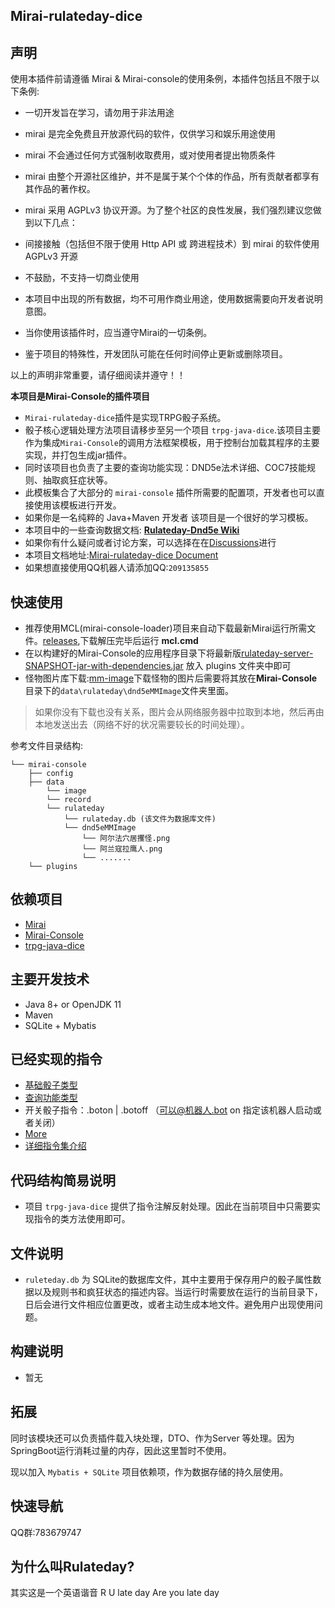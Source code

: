 ## Mirai-rulateday-dice ##

## 声明
使用本插件前请遵循 Mirai & Mirai-console的使用条例，本插件包括且不限于以下条例:
* 一切开发旨在学习，请勿用于非法用途
* mirai 是完全免费且开放源代码的软件，仅供学习和娱乐用途使用
* mirai 不会通过任何方式强制收取费用，或对使用者提出物质条件
* mirai 由整个开源社区维护，并不是属于某个个体的作品，所有贡献者都享有其作品的著作权。
* mirai 采用 AGPLv3 协议开源。为了整个社区的良性发展，我们强烈建议您做到以下几点：
* 间接接触（包括但不限于使用 Http API 或 跨进程技术）到 mirai 的软件使用 AGPLv3 开源
* 不鼓励，不支持一切商业使用

* 本项目中出现的所有数据，均不可用作商业用途，使用数据需要向开发者说明意图。
* 当你使用该插件时，应当遵守Mirai的一切条例。
* 鉴于项目的特殊性，开发团队可能在任何时间停止更新或删除项目。

以上的声明非常重要，请仔细阅读并遵守！！


**本项目是Mirai-Console的插件项目**
* `Mirai-rulateday-dice`插件是实现TRPG骰子系统。
* 骰子核心逻辑处理方法项目请移步至另一个项目 `trpg-java-dice`.该项目主要作为集成`Mirai-Console`的调用方法框架模板，用于控制台加载其程序的主要实现，并打包生成jar插件。
* 同时该项目也负责了主要的查询功能实现：DND5e法术详细、COC7技能规则、抽取疯狂症状等。
* 此模板集合了大部分的 `mirai-console` 插件所需要的配置项，开发者也可以直接使用该模板进行开发。
* 如果你是一名纯粹的 Java+Maven 开发者 该项目是一个很好的学习模板。
* 本项目中的一些查询数据文档: **[Rulateday-Dnd5e Wiki](https://keith404.gitee.io/rulateday-dnd5e-wiki/#/)**
* 如果你有什么疑问或者讨论方案，可以选择在在[Discussions](https://github.com/Eiriksgata/mirai-rulateday-dice/discussions)进行
* 本项目文档地址:[Mirai-rulateday-dice Document](https://keith404.gitee.io/mirai-rulateday-dice/#/)
* 如果想直接使用QQ机器人请添加QQ:`209135855`

## 快速使用
* 推荐使用MCL(mirai-console-loader)项目来自动下载最新Mirai运行所需文件。[releases](https://github.com/iTXTech/mirai-console-loader/releases),下载解压完毕后运行 **mcl.cmd**
* 在以构建好的Mirai-Console的应用程序目录下将最新版[rulateday-server-SNAPSHOT-jar-with-dependencies.jar](https://github.com/Eiriksgata/mirai-rulateday-dice/releases) 放入 plugins 文件夹中即可
* 怪物图片库下载:[mm-image](https://github.com/Eiriksgata/rulateday-dnd5e-wiki/tree/master/docs/mm-image)下载怪物的图片后需要将其放在**Mirai-Console**目录下的`data\rulateday\dnd5eMMImage`文件夹里面。
> 如果你没有下载也没有关系，图片会从网络服务器中拉取到本地，然后再由本地发送出去（网络不好的状况需要较长的时间处理）。

参考文件目录结构:
```text
└── mirai-console
    ├── config
    ├── data
        └── image
		└── record
		└── rulateday
			└── rulateday.db (该文件为数据库文件)
			└── dnd5eMMImage
				└── 阿尔法穴居攫怪.png
				└── 阿兰寇拉鹰人.png
				└── .......
    └── plugins
```

## 依赖项目
* [Mirai](https://github.com/mamoe/mirai)
* [Mirai-Console](https://github.com/mamoe/mirai-console)
* [trpg-java-dice](https://github.com/Eiriksgata/trpg-java-dice)


## 主要开发技术
* Java 8+ or OpenJDK 11
* Maven 
* SQLite + Mybatis


## 已经实现的指令
* [基础骰子类型](https://github.com/Eiriksgata/mirai-rulateday-dice/blob/master/rulateday-server/src/main/java/indi/eiriksgata/rulateday/instruction/RollController.java)
* [查询功能类型](https://github.com/Eiriksgata/mirai-rulateday-dice/blob/master/rulateday-server/src/main/java/indi/eiriksgata/rulateday/instruction/QueryController.java)
* 开关骰子指令：.boton | .botoff （可以@机器人.bot on 指定该机器人启动或者关闭）
* [More](https://github.com/Eiriksgata/mirai-rulateday-dice/tree/master/rulateday-server/src/main/java/indi/eiriksgata/rulateday/instruction)
* [详细指令集介绍](https://keith404.gitee.io/mirai-rulateday-dice/#/instruction)

## 代码结构简易说明
* 项目 `trpg-java-dice` 提供了指令注解反射处理。因此在当前项目中只需要实现指令的类方法使用即可。


## 文件说明
* `ruleteday.db` 为 SQLite的数据库文件，其中主要用于保存用户的骰子属性数据以及规则书和疯狂状态的描述内容。当运行时需要放在运行的当前目录下，日后会进行文件相应位置更改，或者主动生成本地文件。避免用户出现使用问题。

## 构建说明
* 暂无

## 拓展

同时该模块还可以负责插件载入块处理，DTO、作为Server 等处理。因为SpringBoot运行消耗过量的内存，因此这里暂时不使用。

现以加入 `Mybatis + SQLite` 项目依赖项，作为数据存储的持久层使用。

## 快速导航

QQ群:783679747


## 为什么叫Rulateday?
其实这是一个英语谐音
 R   U  late day
Are you late day 

